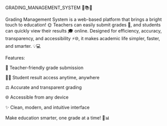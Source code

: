 GRADING_MANAGEMENT_SYSTEM 🌟📚✨

Grading Management System is a web-based platform that brings a bright touch to education! 🌞 Teachers can easily submit grades 📝, and students can quickly view their results 🎓 online. Designed for efficiency, accuracy, transparency, and accessibility ⚡🌐, it makes academic life simpler, faster, and smarter. 💡💻

Features:

🏫 Teacher-friendly grade submission

👩‍🎓 Student result access anytime, anywhere

⚖️ Accurate and transparent grading

🌐 Accessible from any device

✨ Clean, modern, and intuitive interface

Make education smarter, one grade at a time! 🌈📊
